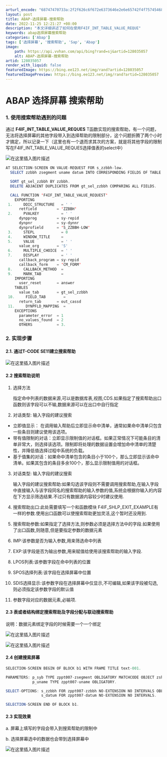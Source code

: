 ```yaml
---
arturl_encode: "68747470733a:2f2f626c6f672e6373646e2e6e65742f4f75745468696e6b2f:61727469636c652f64657461696c732f313238303335303537"
layout: post
title: ABAP-选择屏幕-搜索帮助
date: 2022-11-25 12:21:27 +08:00
description: "本文详细讲述了如何在使用F4IF_INT_TABLE_VALUE_REQUE"
keywords: abap选择屏幕搜索帮助
categories: ['Abap']
tags: ['选择屏幕', '搜索帮助', 'Sap', 'Abap']
image:
    path: https://api.vvhan.com/api/bing?rand=sj&artid=128035057
    alt: ABAP-选择屏幕-搜索帮助
artid: 128035057
render_with_liquid: false
featuredImage: https://bing.ee123.net/img/rand?artid=128035057
featuredImagePreview: https://bing.ee123.net/img/rand?artid=128035057
---
```


# ABAP 选择屏幕 搜索帮助

### 1. 使用搜索帮助遇到的问题

通过
**F4IF\_INT\_TABLE\_VALUE\_REQUES**
T函数实现的搜索帮助，有一个问题，无法将选择屏幕的其他字段带入到选择帮助的限制部分，这个问题折腾了两个小时才搞定，所以记录一下（这里也有一个退而求其次的方案，就是将其他字段的限制写在F4IF\_INT\_TABLE\_VALUE\_REQUES选择值表的select中）
  
![在这里插入图片描述](https://i-blog.csdnimg.cn/blog_migrate/56dcda8841e97f1596c7918142ce02f3.png)

```java
AT SELECTION-SCREEN ON VALUE-REQUEST FOR s_zzbbh-low.
  SELECT zzbbh zsegment uname datum INTO CORRESPONDING FIELDS OF TABLE gt_sel_zzbbh FROM zppt007.

  SORT gt_sel_zzbbh BY zzbbh.
  DELETE ADJACENT DUPLICATES FROM gt_sel_zzbbh COMPARING ALL FIELDS.

  CALL FUNCTION 'F4IF_INT_TABLE_VALUE_REQUEST'
    EXPORTING
 1.     DDIC_STRUCTURE   = ' '
      retfield         = 'ZZBBH'
 2.     PVALKEY          = ' '
      dynpprog         = sy-repid
      dynpnr           = sy-dynnr
      dynprofield      = 'S_ZZBBH-LOW'
 3.     STEPL            = 0
 4.     WINDOW_TITLE     =
 5.     VALUE            = ' '
      value_org        = 'S'
 6.     MULTIPLE_CHOICE  = ' '
 7.     DISPLAY          = ' '
      callback_program = sy-repid
      callback_form    = 'CM_FORM'
 8.     CALLBACK_METHOD  =
 9.     MARK_TAB         =
    IMPORTING
      user_reset       = answer
    TABLES
      value_tab        = gt_sel_zzbbh
 10.     FIELD_TAB        =
      return_tab       = out_cassd
 11.     DYNPFLD_MAPPING  =
    EXCEPTIONS
      parameter_error  = 1
      no_values_found  = 2
      OTHERS           = 3.

```

### 2. 实现步骤

#### 2.1. 通过T-CODE SE11建立搜索帮助

![在这里插入图片描述](https://i-blog.csdnimg.cn/blog_migrate/fe6f84c858c0f9d3ea71046f909bea03.png)

#### 2.2 搜索帮助说明

1. 选择方法
     
   指定命中列表的数据来源,可以是数据库表,视图,CDS.如果指定了搜索帮助出口函数则该字段可以不输,数据来源可以在出口中自行指定
2. 对话类型: 输入字段的建议搜索

* 立即值显示： 在调用输入帮助后立即显示命中清单，通常如果命中清单只包含一些条目则建议使用该选项。
* 带有值限制的对话：立即显示限制值的对话框。如果正常情况下可能条目的清单非常大，则选择该选项。限制即将处理的数据设置会增加命中清单的清楚性，并降低值选择过程中系统的负载。
* 基于值集的对话：如果命中清单包含的条目小于100个，那么立即显示该命中清单。如果其包含的条目多余100个，那么显示限制值用的对话框。

3. 对话类型: 输入字段的建议搜索
     
   输入字段的建议搜索帮助:如果勾选该字段则不需要调用搜索帮助,在输入字段中直接输入与该字段同名的搜索帮助的输入参数的值,系统会根据你输入的内容在下方显示筛选结果.不过只有数据源内容较少时建议使用.
4. 搜索帮助出口:此处需要填写一个和函数模块 F4IF\_SHLP\_EXIT\_EXAMPLE有一样的参数.使用出口函数可以使搜索帮助更加灵活,这个暂时还没用到.
5. 搜索帮助参数:如果指定了选择方法,则参数必须是选择方法中的字段.如果使用了出口函数,则随意,但是要指定参数的数据元素
6. IMP:该参数是否为输入参数,用来筛选命中列表
7. EXP:该字段是否为输出参数,用来赋值给使用该搜索帮助的输入字段.
8. LPOS列表:该参数字段在命中列表的位置
9. SPOS选择列表:该字段在选择屏幕中位置
10. SDIS选择显示:该参数字段在选择屏幕中仅显示,不可编辑,如果该字段被勾选,则必须指定该参数字段的默认值
11. 参数字段对应的数据元素,必输项.

#### 2.3 表或者结构绑定搜索帮助及字段分配与联动搜索帮助

说明：数据元素绑定字段的时候需要一个一个绑定
  
![在这里插入图片描述](https://i-blog.csdnimg.cn/blog_migrate/612829921c3525e1aa0db42793229a87.png)
  
![在这里插入图片描述](https://i-blog.csdnimg.cn/blog_migrate/9514c1b9bc63a2f4968f47ec781b19fa.png)

#### 2.4 创建搜索屏幕

```java
SELECTION-SCREEN BEGIN OF BLOCK b1 WITH FRAME TITLE text-001.

PARAMETERS: p_syb TYPE zppt007-zsegment OBLIGATORY MATCHCODE OBJECT zsh_md61_syb,
            p_uname TYPE zppt007-uname OBLIGATORY.

SELECT-OPTIONS: s_zzbbh FOR zppt007-zzbbh NO-EXTENSION NO INTERVALS OBLIGATORY,
                s_datum FOR zppt007-datum NO-EXTENSION NO INTERVALS.

SELECTION-SCREEN END OF BLOCK b1.

```

#### 2.3 实现效果

a. 屏幕上填写的字段会带入到搜索帮助的限制中
  
b. 选择屏幕选中的数据也会带到选择屏幕中
  
![在这里插入图片描述](https://i-blog.csdnimg.cn/blog_migrate/4a94f528c9bcc168a4480eea8e7d8690.png)